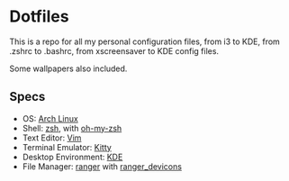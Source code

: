# Dotfiles

This is a repo for all my personal configuration files, from i3 to KDE, from .zshrc to .bashrc, from xscreensaver to KDE config files.

Some wallpapers also included.

## Specs
- OS: [Arch Linux](https://archlinux.org/)
- Shell: [zsh](https://www.zsh.org/), with [oh-my-zsh](https://github.com/ohmyzsh/ohmyzsh)
- Text Editor: [Vim](http://vim.org/)
- Terminal Emulator: [Kitty](https://sw.kovidgoyal.net/kitty/)
- Desktop Environment: [KDE](https://kde.org/)
- File Manager: [ranger](https://github.com/ranger/ranger) with [ranger_devicons](https://github.com/alexanderjeurissen/ranger_devicons)
